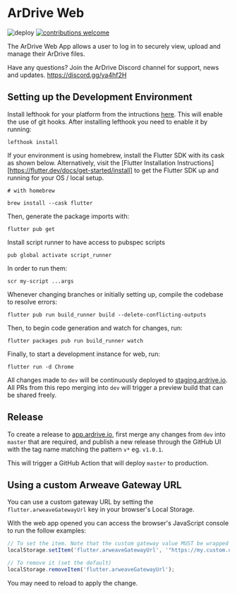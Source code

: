 # ArDrive Web

![deploy](https://github.com/ardriveapp/ardrive-web/workflows/deploy/badge.svg)
[![contributions welcome](https://img.shields.io/badge/contributions-welcome-brightgreen.svg?style=flat)](https://github.com/ardriveapp/ardrive-web/issues)

The ArDrive Web App allows a user to log in to securely view, upload and manage their ArDrive files.

Have any questions? Join the ArDrive Discord channel for support, news and updates. https://discord.gg/ya4hf2H

## Setting up the Development Environment

Install lefthook for your platform from the intructions [here](https://github.com/evilmartians/lefthook/blob/master/docs/other.md).
This will enable the use of git hooks.
After installing lefthook you need to enable it by running:

```shell
lefthook install
```

If your environment is using homebrew, install the Flutter SDK with its cask as shown below. Alternatively, visit the [Flutter Installation Instructions][https://flutter.dev/docs/get-started/install] to get the Flutter SDK up and running for your OS / local setup.

```shell
# with homebrew

brew install --cask flutter
```

Then, generate the package imports with:

```shell
flutter pub get
```
Install script runner to have access to pubspec scripts
```
pub global activate script_runner
```

In order to run them:

```
scr my-script ...args
```

Whenever changing branches or initially setting up, compile the codebase to resolve errors:

```shell
flutter pub run build_runner build --delete-conflicting-outputs
```

Then, to begin code generation and watch for changes, run:

```shell
flutter packages pub run build_runner watch
```

Finally, to start a development instance for web, run:

```shell
flutter run -d Chrome
```

All changes made to `dev` will be continuously deployed to [staging.ardrive.io](https://staging.ardrive.io). All PRs from this repo merging into `dev` will trigger a preview build that can be shared freely.

## Release

To create a release to [app.ardrive.io](https://app.ardrive.io), first merge any changes from `dev` into `master` that are required, and publish a new release through the GitHub UI with the tag name matching the pattern `v*` eg. `v1.0.1`.

This will trigger a GitHub Action that will deploy `master` to production.

## Using a custom Arweave Gateway URL

You can use a custom gateway URL by setting the `flutter.arweaveGatewayUrl` key in your browser's Local Storage.

With the web app opened you can access the browser's JavaScript console to run the follow examples:

```js
// To set the item. Note that the custom gateway value MUST be wrapped in double quotes
localStorage.setItem('flutter.arweaveGatewayUrl', '"https://my.custom.url"');

// To remove it (set the default)
localStorage.removeItem('flutter.arweaveGatewayUrl');
```

You may need to reload to apply the change.
